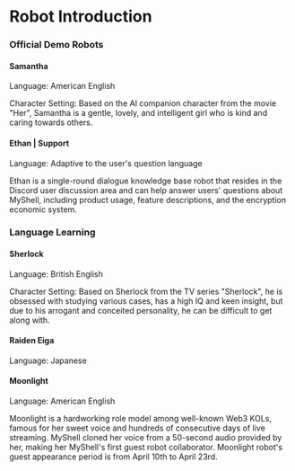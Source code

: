 # Robot Introduction

### Official Demo Robots

#### Samantha

Language: American English

Character Setting: Based on the AI companion character from the movie "Her", Samantha is a gentle, lovely, and intelligent girl who is kind and caring towards others.

#### Ethan | Support

Language: Adaptive to the user's question language

Ethan is a single-round dialogue knowledge base robot that resides in the Discord user discussion area and can help answer users' questions about MyShell, including product usage, feature descriptions, and the encryption economic system.

### Language Learning

#### Sherlock

Language: British English

Character Setting: Based on Sherlock from the TV series "Sherlock", he is obsessed with studying various cases, has a high IQ and keen insight, but due to his arrogant and conceited personality, he can be difficult to get along with.

#### Raiden Eiga

Language: Japanese

#### Moonlight

Language: American English

Moonlight is a hardworking role model among well-known Web3 KOLs, famous for her sweet voice and hundreds of consecutive days of live streaming. MyShell cloned her voice from a 50-second audio provided by her, making her MyShell's first guest robot collaborator. Moonlight robot's guest appearance period is from April 10th to April 23rd.

####
